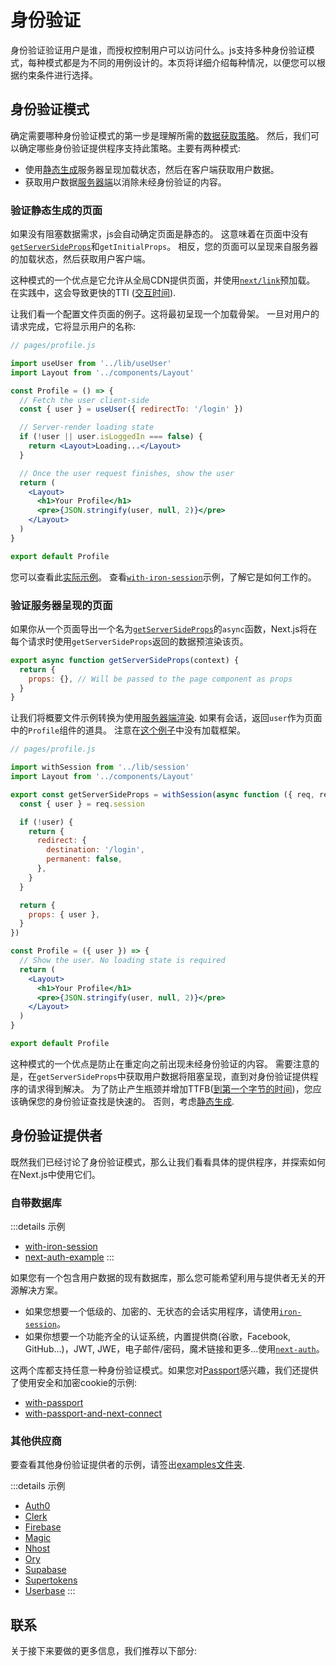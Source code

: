 # 身份验证

身份验证验证用户是谁，而授权控制用户可以访问什么。js支持多种身份验证模式，每种模式都是为不同的用例设计的。本页将详细介绍每种情况，以便您可以根据约束条件进行选择。

## 身份验证模式

确定需要哪种身份验证模式的第一步是理解所需的[数据获取策略](/guide/basic-features/data-fetching/overview)。
然后，我们可以确定哪些身份验证提供程序支持此策略。主要有两种模式:

- 使用[静态生成](/guide/basic-features/pages#static-generation-recommended)服务器呈现加载状态，然后在客户端获取用户数据。
- 获取用户数据[服务器端](/guide/basic-features/pages#server-side-rendering)以消除未经身份验证的内容。

### 验证静态生成的页面

如果没有阻塞数据需求，js会自动确定页面是静态的。
这意味着在页面中没有[`getServerSideProps`](/guide/basic-features/data-fetching/get-server-side-props)和`getInitialProps`。
相反，您的页面可以呈现来自服务器的加载状态，然后获取用户客户端。

这种模式的一个优点是它允许从全局CDN提供页面，并使用[`next/link`](/guide/api-reference/next/link)预加载。
在实践中，这会导致更快的TTI ([交互时间](https://web.dev/interactive/)).

让我们看一个配置文件页面的例子。这将最初呈现一个加载骨架。
一旦对用户的请求完成，它将显示用户的名称:

```jsx
// pages/profile.js

import useUser from '../lib/useUser'
import Layout from '../components/Layout'

const Profile = () => {
  // Fetch the user client-side
  const { user } = useUser({ redirectTo: '/login' })

  // Server-render loading state
  if (!user || user.isLoggedIn === false) {
    return <Layout>Loading...</Layout>
  }

  // Once the user request finishes, show the user
  return (
    <Layout>
      <h1>Your Profile</h1>
      <pre>{JSON.stringify(user, null, 2)}</pre>
    </Layout>
  )
}

export default Profile
```

您可以查看此[实际示例](https://iron-session-example.vercel.app/)。
查看[`with-iron-session`](https://github.com/vercel/next.js/tree/canary/examples/with-iron-session)示例，了解它是如何工作的。

### 验证服务器呈现的页面

如果你从一个页面导出一个名为[`getServerSideProps`](/guide/basic-features/data-fetching/get-server-side-props)的`async`函数，Next.js将在每个请求时使用`getServerSideProps`返回的数据预渲染该页。

```jsx
export async function getServerSideProps(context) {
  return {
    props: {}, // Will be passed to the page component as props
  }
}
```

让我们将概要文件示例转换为使用[服务器端渲染](/guide/basic-features/pages#server-side-rendering).
如果有会话，返回`user`作为页面中的`Profile`组件的道具。
注意在[这个例子](https://iron-session-example.vercel.app/)中没有加载框架。

```jsx
// pages/profile.js

import withSession from '../lib/session'
import Layout from '../components/Layout'

export const getServerSideProps = withSession(async function ({ req, res }) {
  const { user } = req.session

  if (!user) {
    return {
      redirect: {
        destination: '/login',
        permanent: false,
      },
    }
  }

  return {
    props: { user },
  }
})

const Profile = ({ user }) => {
  // Show the user. No loading state is required
  return (
    <Layout>
      <h1>Your Profile</h1>
      <pre>{JSON.stringify(user, null, 2)}</pre>
    </Layout>
  )
}

export default Profile
```

这种模式的一个优点是防止在重定向之前出现未经身份验证的内容。
需要注意的是，在`getServerSideProps`中获取用户数据将阻塞呈现，直到对身份验证提供程序的请求得到解决。
为了防止产生瓶颈并增加TTFB([到第一个字节的时间](https://web.dev/time-to-first-byte/))，您应该确保您的身份验证查找是快速的。
否则，考虑[静态生成](#authenticating-statically-generated-pages).

## 身份验证提供者

既然我们已经讨论了身份验证模式，那么让我们看看具体的提供程序，并探索如何在Next.js中使用它们。

### 自带数据库

:::details 示例
- [with-iron-session](https://github.com/vercel/next.js/tree/canary/examples/with-iron-session)
- [next-auth-example](https://github.com/nextauthjs/next-auth-example)
:::

如果您有一个包含用户数据的现有数据库，那么您可能希望利用与提供者无关的开源解决方案。

- 如果您想要一个低级的、加密的、无状态的会话实用程序，请使用[`iron-session`](https://github.com/vercel/next.js/tree/canary/examples/with-iron-session)。
- 如果你想要一个功能齐全的认证系统，内置提供商(谷歌，Facebook, GitHub…)，JWT, JWE，电子邮件/密码，魔术链接和更多…使用[`next-auth`](https://github.com/nextauthjs/next-auth-example)。

这两个库都支持任意一种身份验证模式。如果您对[Passport](http://www.passportjs.org/)感兴趣，我们还提供了使用安全和加密cookie的示例:

- [with-passport](https://github.com/vercel/next.js/tree/canary/examples/with-passport)
- [with-passport-and-next-connect](https://github.com/vercel/next.js/tree/canary/examples/with-passport-and-next-connect)

### 其他供应商

要查看其他身份验证提供者的示例，请签出[examples文件夹](https://github.com/vercel/next.js/tree/canary/examples).

:::details 示例
- [Auth0](https://github.com/vercel/next.js/tree/canary/examples/auth0)
- [Clerk](https://github.com/vercel/next.js/tree/canary/examples/with-clerk)
- [Firebase](https://github.com/vercel/next.js/tree/canary/examples/with-firebase-authentication)
- [Magic](https://github.com/vercel/next.js/tree/canary/examples/with-magic)
- [Nhost](https://github.com/vercel/next.js/tree/canary/examples/with-nhost-auth-realtime-graphql)
- [Ory](https://github.com/vercel/examples/tree/main/solutions/auth-with-ory)
- [Supabase](https://github.com/vercel/next.js/tree/canary/examples/with-supabase-auth-realtime-db)
- [Supertokens](https://github.com/vercel/next.js/tree/canary/examples/with-supertokens)
- [Userbase](https://github.com/vercel/next.js/tree/canary/examples/with-userbase)
:::

## 联系

关于接下来要做的更多信息，我们推荐以下部分:




